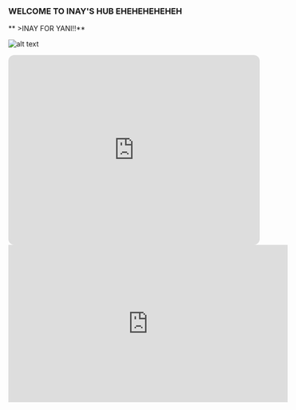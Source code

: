 ### WELCOME TO INAY'S HUB EHEHEHEHEHEH
** >INAY FOR YANI!!**


![alt text](https://i.pinimg.com/736x/e4/8a/d0/e48ad068e40ebcbefa70d3cf558dfb4f.jpg)

<iframe style="border-radius:12px" src="https://open.spotify.com/embed/playlist/27V1pYwRTX5CWNENe6BppB?utm_source=generator" width="100%" height="380" frameBorder="0" allowfullscreen="" allow="autoplay; clipboard-write; encrypted-media; fullscreen; picture-in-picture" loading="lazy"></iframe>

<iframe width="560" height="315" src="https://www.youtube.com/embed/tGv7CUutzqU" title="YouTube video player" frameborder="0" allow="accelerometer; autoplay; clipboard-write; encrypted-media; gyroscope; picture-in-picture" allowfullscreen></iframe>

